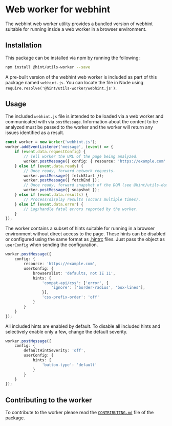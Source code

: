 # Web worker for webhint

The webhint web worker utility provides a bundled version of webhint
suitable for running inside a web worker in a browser environment.

## Installation

This package can be installed via npm by running the following:

```bash
npm install @hint/utils-worker --save
```

A pre-built version of the webhint web worker is included as part of this
package named `webhint.js`. You can locate the file in Node using
`require.resolve('@hint/utils-worker/webhint.js')`.

## Usage

The included `webhint.js` file is intended to be loaded via a web worker
and communicated with via `postMessage`. Information about the content to
be analyzed must be passed to the worker and the worker will return any
issues identified as a result.

```ts
const worker = new Worker('webhint.js');
worker.addEventListener('message', (event) => {
    if (event.data.requestConfig) {
        // Tell worker the URL of the page being analyzed.
        worker.postMessage({ config: { resource: 'https://example.com' } });
    } else if (event.data.ready) {
        // Once ready, forward network requests.
        worker.postMessage({ fetchStart });
        worker.postMessage({ fetchEnd });
        // Once ready, forward snapshot of the DOM (see @hint/utils-dom).
        worker.postMessage({ snapshot });
    } else if (event.data.results) {
        // Process/display results (occurs multiple times).
    } else if (event.data.error) {
        // Log/handle fatal errors reported by the worker.
    }
});
```

The worker contains a subset of hints suitable for running in a browser
environment without direct access to the page. These hints can be
disabled or configured using the same format as [.hintrc][hintrc]
files. Just pass the object as `userConfig` when sending the
configuration.

```ts
worker.postMessage({
    config: {
        resource: 'https://example.com',
        userConfig: {
            browserslist: 'defaults, not IE 11',
            hints: {
                'compat-api/css': ['error', {
                    'ignore': ['border-radius', 'box-lines'],
                }],
                'css-prefix-order': 'off'
            }
        }
    }
});
```

All included hints are enabled by default. To disable all included
hints and selectively enable only a few, change the default severity.

```ts
worker.postMessage({
    config: {
        defaultHintSeverity: 'off',
        userConfig: {
            hints: {
                'button-type': 'default'
            }
        }
    }
});
```

## Contributing to the worker

To contribute to the worker please read the [`CONTRIBUTING.md`][contributing]
file of the package.

<!-- Link labels -->

[contributing]: https://github.com/webhintio/hint/blob/main/packages/utils-worker/CONTRIBUTING.md
[hintrc]: https://webhint.io/docs/user-guide/configuring-webhint/summary/
